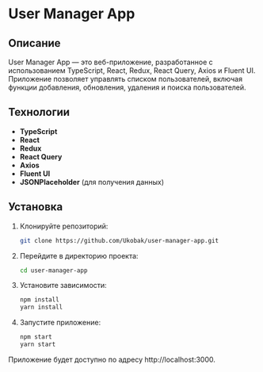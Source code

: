 # User Manager App

## Описание

User Manager App — это веб-приложение, разработанное с использованием TypeScript, React, Redux, React Query, Axios и Fluent UI. Приложение позволяет управлять списком пользователей, включая функции добавления, обновления, удаления и поиска пользователей.

## Технологии

- **TypeScript**
- **React**
- **Redux**
- **React Query**
- **Axios**
- **Fluent UI**
- **JSONPlaceholder** (для получения данных)

## Установка

1. Клонируйте репозиторий:
   ```bash
   git clone https://github.com/Ukobak/user-manager-app.git
2. Перейдите в директорию проекта:
   ```bash
   cd user-manager-app
3. Установите зависимости:
   ```bash
   npm install
   yarn install
4. Запустите приложение:
   ```bash
   npm start
   yarn start

Приложение будет доступно по адресу http://localhost:3000.   
